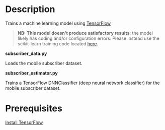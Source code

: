 # Description
Trains a machine learning model using [TensorFlow](https://www.tensorflow.org/)

>**NB:** **This model doesn't produce satisfactory results**;
the model likely has coding and/or configuration errors.
Please instead use the scikit-learn training code located
[here](https://github.com/Peter-Martin/mobile-subscribers/tree/master/train-model/scikit-learn).

__subscriber_data.py__

Loads the mobile subscriber dataset.

__subscriber_estimator.py__

Trains a TensorFlow DNNClassifier (deep neural network classifier)
for the mobile subscriber dataset.

# Prerequisites

[Install TensorFlow](https://www.tensorflow.org/install/)

